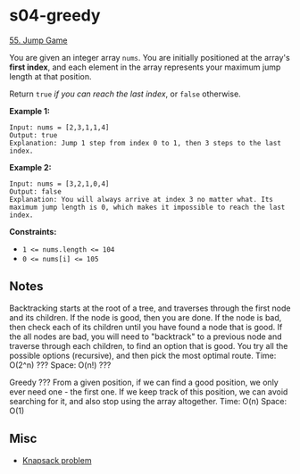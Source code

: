 # s04-greedy

[55. Jump Game](https://leetcode.com/problems/jump-game/)

You are given an integer array `nums`. You are initially positioned at the array's **first index**, and each element in the array represents your maximum jump length at that position.

Return `true` _if you can reach the last index_, or `false` otherwise.

**Example 1:**
```
Input: nums = [2,3,1,1,4]
Output: true
Explanation: Jump 1 step from index 0 to 1, then 3 steps to the last index.
```

**Example 2:**
```
Input: nums = [3,2,1,0,4]
Output: false
Explanation: You will always arrive at index 3 no matter what. Its maximum jump length is 0, which makes it impossible to reach the last index.
```

**Constraints:**

* `1 <= nums.length <= 104`
* `0 <= nums[i] <= 105`

## Notes

Backtracking starts at the root of a tree, and traverses through the first node and its children. If the node is good, then you are done. If the node is bad, then check each of its children until you have found a node that is good. If the all nodes are bad, you will need to "backtrack" to a previous node and traverse through each children, to find an option that is good. You try all the possible options (recursive), and then pick the most optimal route. 
Time: O(2^n) ???
Space: O(n!) ???

Greedy ???
From a given position, if we can find a good position, we only ever need one - the first one. If we keep track of this position, we can avoid searching for it, and also stop using the array altogether.
Time: O(n)
Space: O(1)

## Misc

* [Knapsack problem](https://en.wikipedia.org/wiki/Knapsack_problem)
